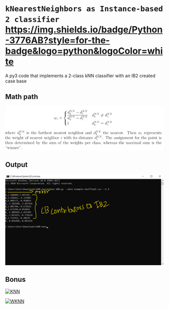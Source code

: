 # `kNearestNeighbors as Instance-based 2 classifier` https://img.shields.io/badge/Python-3776AB?style=for-the-badge&logo=python&logoColor=white
A py3 code that implements a 2-class kNN classifier with an IB2 created case base 

## Math path
![KNN](https://github.com/ranjiGT/kNearestNeighbors-IB2/blob/main/mathpath4.png)

## Output
![OP4](https://github.com/ranjiGT/kNearestNeighbors-IB2/blob/main/op4.png)

## Bonus

[![KNN](https://img.youtube.com/vi/Pqo9o0286Qs/maxresdefault.jpg)](https://youtu.be/Pqo9o0286Qs)

[![WKNN](https://img.youtube.com/vi/tD2YGm2rbPw/maxresdefault.jpg)](https://youtu.be/tD2YGm2rbPw)

